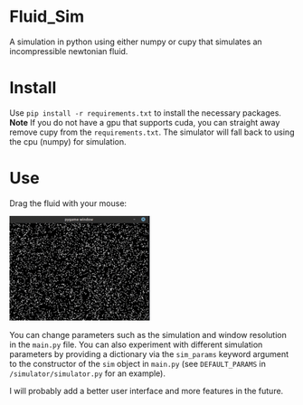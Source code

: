 # Fluid_Sim
A simulation in python using either numpy or cupy that simulates an incompressible newtonian fluid.

# Install
Use `pip install -r requirements.txt` to install the necessary packages. **Note** If you do not have a gpu that supports cuda, you can straight away remove cupy from the `requirements.txt`. The simulator will fall back to using the cpu (numpy) for simulation.

# Use

Drag the fluid with your mouse:

![alt text](fluid_sim_small.gif "Fluid Simulation Example")

You can change parameters such as the simulation and window resolution in the `main.py` file. You can also experiment with different simulation parameters by providing a dictionary via the `sim_params` keyword argument to the constructor of the `sim` object in `main.py` (see `DEFAULT_PARAMS` in `/simulator/simulator.py` for an example).

I will probably add a better user interface and more features in the future.
